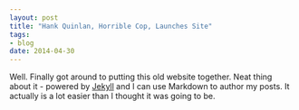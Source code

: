 ```yaml
---
layout: post
title: "Hank Quinlan, Horrible Cop, Launches Site"
tags: 
- blog
date: 2014-04-30
---
```


Well. Finally got around to putting this old website together. Neat thing about it - powered by [Jekyll](http://jekyllrb.com) and I can use Markdown to author my posts. It actually is a lot easier than I thought it was going to be.

